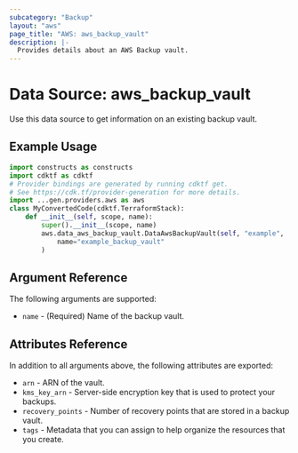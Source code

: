 ```yaml
---
subcategory: "Backup"
layout: "aws"
page_title: "AWS: aws_backup_vault"
description: |-
  Provides details about an AWS Backup vault.
---
```


# Data Source: aws_backup_vault

Use this data source to get information on an existing backup vault.

## Example Usage

```python
import constructs as constructs
import cdktf as cdktf
# Provider bindings are generated by running cdktf get.
# See https://cdk.tf/provider-generation for more details.
import ...gen.providers.aws as aws
class MyConvertedCode(cdktf.TerraformStack):
    def __init__(self, scope, name):
        super().__init__(scope, name)
        aws.data_aws_backup_vault.DataAwsBackupVault(self, "example",
            name="example_backup_vault"
        )
```

## Argument Reference

The following arguments are supported:

* `name` - (Required) Name of the backup vault.

## Attributes Reference

In addition to all arguments above, the following attributes are exported:

* `arn` - ARN of the vault.
* `kms_key_arn` - Server-side encryption key that is used to protect your backups.
* `recovery_points` - Number of recovery points that are stored in a backup vault.
* `tags` - Metadata that you can assign to help organize the resources that you create.

<!-- cache-key: cdktf-0.17.0-pre.15 input-42b4ecec4561aa1fb9f2b5ea2e0bf941a34a6f34b2b4e3456618413a027a303f -->